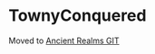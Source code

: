 # TownyConquered

Moved to [Ancient Realms GIT](https://bitbucket.org/ancientrealms/townyconquered/src/main/)
